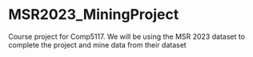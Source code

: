 # MSR2023_MiningProject
Course project for Comp5117. We will be using the MSR 2023 dataset to complete the project and mine data from their dataset
